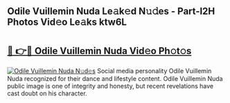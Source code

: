 ## Odile Vuillemin Nuda Le𝚊k𝚎d N𝚞𝚍es - Part-I2H Photos Vid𝚎o Le𝚊ks ktw6L

# <h2><a href="http://fbfrbh.evod.top/?m=Odile+Vuillemin+Nuda">🔗 👉🔴 Odile Vuillemin Nuda Vid𝚎o Ph𝚘t𝚘s</a></h2>

[![Odile Vuillemin Nuda N𝚞d𝚎s](https://i.imgur.com/8V9OHl7.gif)](http://fbfrbh.evod.top/?m=Odile+Vuillemin+Nuda)
Social media personality Odile Vuillemin Nuda recognized for their dance and lifestyle content. Odile Vuillemin Nuda public image is one of integrity and honesty, but recent revelations have cast doubt on his character. 
